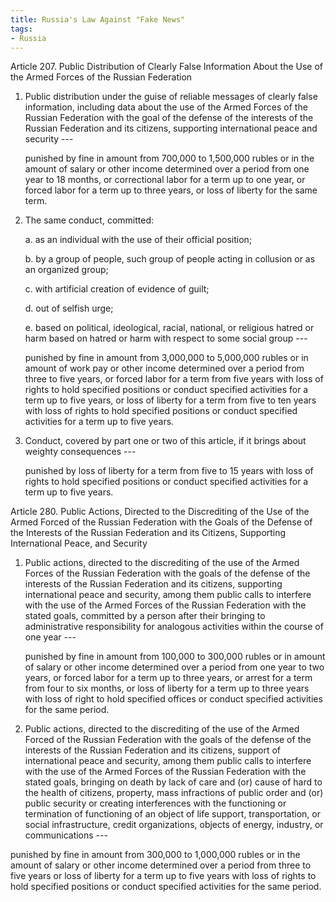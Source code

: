 ```yaml
---
title: Russia's Law Against "Fake News"
tags:
- Russia
---
```


Article 207.  Public Distribution of Clearly False Information About the Use of the Armed Forces of the Russian Federation

1.  Public distribution under the guise of reliable messages of clearly false information, including data about the use of the Armed Forces of the Russian Federation with the goal of the defense of the interests of the Russian Federation and its citizens, supporting international peace and security ---

    punished by fine in amount from 700,000 to 1,500,000 rubles or in the amount of salary or other income determined over a period from one year to 18 months, or correctional labor for a term up to one year, or forced labor for a term up to three years, or loss of liberty for the same term.

2.  The same conduct, committed:

    a.  as an individual with the use of their official position;

    b.  by a group of people, such group of people acting in collusion or as an organized group;

    c.  with artificial creation of evidence of guilt;

    d.  out of selfish urge;

    e.  based on political, ideological, racial, national, or religious hatred or harm based on hatred or harm with respect to some social group ---

    punished by fine in amount from 3,000,000 to 5,000,000 rubles or in amount of work pay or other income determined over a period from three to five years, or forced labor for a term from five years with loss of rights to hold specified positions or conduct specified activities for a term up to five years, or loss of liberty for a term from five to ten years with loss of rights to hold specified positions or conduct specified activities for a term up to five years.

3.  Conduct, covered by part one or two of this article, if it brings about weighty consequences ---

    punished by loss of liberty for a term from five to 15 years with loss of rights to hold specified positions or conduct specified activities for a term up to five years.

Article 280.  Public Actions, Directed to the Discrediting of the Use of the Armed Forced of the Russian Federation with the Goals of the Defense of the Interests of the Russian Federation and its Citizens, Supporting International Peace, and Security

1.  Public actions, directed to the discrediting of the use of the Armed Forces of the Russian Federation with the goals of the defense of the interests of the Russian Federation and its citizens, supporting international peace and security, among them public calls to interfere with the use of the Armed Forces of the Russian Federation with the stated goals, committed by a person after their bringing to administrative responsibility for analogous activities within the course of one year ---

    punished by fine in amount from 100,000 to 300,000 rubles or in amount of salary or other income determined over a period from one year to two years, or forced labor for a term up to three years, or arrest for a term from four to six months, or loss of liberty for a term up to three years with loss of right to hold specified offices or conduct specified activities for the same period.

2.  Public actions, directed to the discrediting of the use of the Armed Forced of the Russian Federation with the goals of the defense of the interests of the Russian Federation and its citizens, support of international peace and security, among them public calls to interfere with the use of the Armed Forces of the Russian Federation with the stated goals, bringing on death by lack of care and (or) cause of hard to the health of citizens, property, mass infractions of public order and (or) public security or creating interferences with the functioning or termination of functioning of an object of life support, transportation, or social infrastructure, credit organizations, objects of energy, industry, or communications ---

  punished by fine in amount from 300,000 to 1,000,000 rubles or in the amount of salary or other income determined over a period from three to five years or loss of liberty for a term up to five years with loss of rights to hold specified positions or conduct specified activities for the same period.
